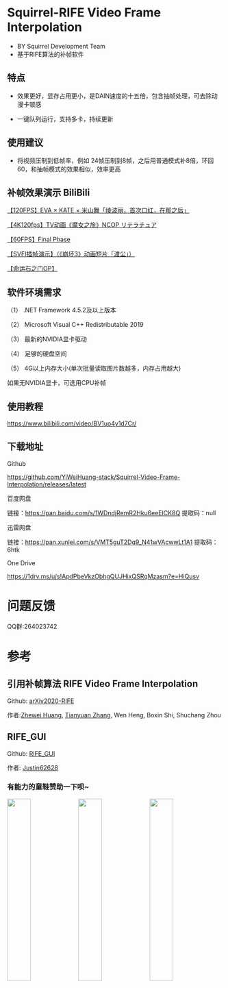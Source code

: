 # Squirrel-RIFE Video Frame Interpolation
- BY Squirrel Development Team
- 基于RIFE算法的补帧软件

## 特点

- 效果更好，显存占用更小，是DAIN速度的十五倍，包含抽帧处理，可去除动漫卡顿感

- 一键队列运行，支持多卡，持续更新

## 使用建议

- 将视频压制到低帧率，例如 24帧压制到8帧，之后用普通模式补8倍，环回60，和抽帧模式的效果相似，效率更高

## 补帧效果演示 BiliBili

[【120FPS】EVA × KATE × 米山舞「绫波丽，首次口红，在那之后」](https://www.bilibili.com/video/BV1yz4y1m7iF)

[【4K120fps】TV动画《魔女之旅》NCOP リテラチュア](https://www.bilibili.com/video/BV1sr4y1P7Wg?from=search&seid=17356442119935352422)

[【60FPS】Final Phase](https://www.bilibili.com/video/BV1gK4y1Q7d9?from=search&seid=9891874569533059429)

[【SVFI插帧演示】（《崩坏3》动画短片「渡尘」）](https://www.bilibili.com/video/BV1fX4y1P7s3)

[【命运石之门OP】](https://www.bilibili.com/video/BV1zo4y197SA?from=search&seid=9891874569533059429)

## 软件环境需求
（1） .NET Framework 4.5.2及以上版本

（2） Microsoft Visual C++ Redistributable 2019

（3） 最新的NVIDIA显卡驱动

（4） 足够的硬盘空间

（5） 4G以上内存大小(单次批量读取图片数越多，内存占用越大)

如果无NVIDIA显卡，可选用CPU补帧

## 使用教程
https://www.bilibili.com/video/BV1uo4y1d7Cr/ 

## 下载地址
Github

https://github.com/YiWeiHuang-stack/Squirrel-Video-Frame-Interpolation/releases/latest

百度网盘

链接：https://pan.baidu.com/s/1WDndjRemR2Hku6eeElCK8Q  提取码：null 

迅雷网盘

链接：https://pan.xunlei.com/s/VMT5guT2Dq9_N41wVAcwwLt1A1  提取码：6htk


One Drive

https://1drv.ms/u/s!ApdPbeVkzObhgQUJHixQSRqMzasm?e=HiQusv

# 问题反馈

QQ群:264023742

# 参考
## 引用补帧算法 RIFE Video Frame Interpolation

Github: [arXiv2020-RIFE](https://github.com/hzwer/arXiv2020-RIFE)  

作者:[Zhewei Huang](https://github.com/hzwer), [Tianyuan Zhang](https://github.com/a1600012888), Wen Heng, Boxin Shi, Shuchang Zhou

## RIFE_GUI
Github: [RIFE_GUI](https://github.com/Justin62628/RIFE_GUI)

作者: [Justin62628](https://github.com/Justin62628)

### 有能力的童鞋赞助一下呗~ 
<img src="https://images.gitee.com/uploads/images/2021/0209/224545_829e9da8_8684016.png" width="33%"><img src="https://images.gitee.com/uploads/images/2021/0209/224532_50e45c52_8684016.jpeg" width="33%"><img src="https://images.gitee.com/uploads/images/2021/0209/225247_3301beaa_8684016.png" width="33%">
